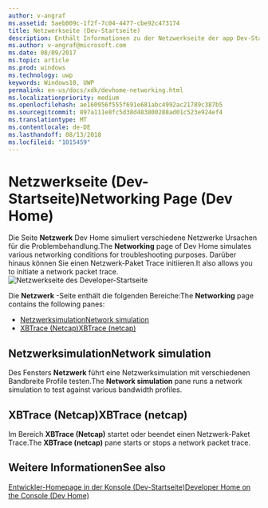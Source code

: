 ```yaml
---
author: v-angraf
ms.assetid: 5aeb009c-1f2f-7c04-4477-cbe92c473174
title: Netzwerkseite (Dev-Startseite)
description: Enthält Informationen zu der Netzwerkseite der app Dev-Startseite für Xbox ein.
ms.author: v-angraf@microsoft.com
ms.date: 08/09/2017
ms.topic: article
ms.prod: windows
ms.technology: uwp
keywords: Windows10, UWP
permalink: en-us/docs/xdk/devhome-networking.html
ms.localizationpriority: medium
ms.openlocfilehash: ae160956f555f691e681abc4992ac21789c387b5
ms.sourcegitcommit: 897a111e8fc5d38d483800288ad01c523e924ef4
ms.translationtype: MT
ms.contentlocale: de-DE
ms.lasthandoff: 08/13/2018
ms.locfileid: "1015459"
---
```

# <a name="networking-page-dev-home"></a><span data-ttu-id="d8f89-104">Netzwerkseite (Dev-Startseite)</span><span class="sxs-lookup"><span data-stu-id="d8f89-104">Networking Page (Dev Home)</span></span>
   
  
<span data-ttu-id="d8f89-105">Die Seite **Netzwerk** Dev Home simuliert verschiedene Netzwerke Ursachen für die Problembehandlung.</span><span class="sxs-lookup"><span data-stu-id="d8f89-105">The **Networking** page of Dev Home simulates various networking conditions for troubleshooting purposes.</span></span> <span data-ttu-id="d8f89-106">Darüber hinaus können Sie einen Netzwerk-Paket Trace initiieren.</span><span class="sxs-lookup"><span data-stu-id="d8f89-106">It also allows you to initiate a network packet trace.</span></span>   
 ![Netzwerkseite des Developer-Startseite](images/devhome_networking.png)   
  
<span data-ttu-id="d8f89-108">Die **Netzwerk** -Seite enthält die folgenden Bereiche:</span><span class="sxs-lookup"><span data-stu-id="d8f89-108">The **Networking** page contains the following panes:</span></span>   
 
   *  [<span data-ttu-id="d8f89-109">Netzwerksimulation</span><span class="sxs-lookup"><span data-stu-id="d8f89-109">Network simulation</span></span>](#ID4EEB)  
   *  [<span data-ttu-id="d8f89-110">XBTrace (Netcap)</span><span class="sxs-lookup"><span data-stu-id="d8f89-110">XBTrace (netcap)</span></span>](#ID4EOB)  

 
<a id="ID4EEB"></a>

   

## <a name="network-simulation"></a><span data-ttu-id="d8f89-111">Netzwerksimulation</span><span class="sxs-lookup"><span data-stu-id="d8f89-111">Network simulation</span></span>  
   
  
<span data-ttu-id="d8f89-112">Des Fensters **Netzwerk** führt eine Netzwerksimulation mit verschiedenen Bandbreite Profile testen.</span><span class="sxs-lookup"><span data-stu-id="d8f89-112">The **Network simulation** pane runs a network simulation to test against various bandwidth profiles.</span></span>   
  
<a id="ID4EOB"></a>

   

## <a name="xbtrace-netcap"></a><span data-ttu-id="d8f89-113">XBTrace (Netcap)</span><span class="sxs-lookup"><span data-stu-id="d8f89-113">XBTrace (netcap)</span></span>  
   
  
<span data-ttu-id="d8f89-114">Im Bereich **XBTrace (Netcap)** startet oder beendet einen Netzwerk-Paket Trace.</span><span class="sxs-lookup"><span data-stu-id="d8f89-114">The **XBTrace (netcap)** pane starts or stops a network packet trace.</span></span>   
  
<a id="ID4E2B"></a>

   

## <a name="see-also"></a><span data-ttu-id="d8f89-115">Weitere Informationen</span><span class="sxs-lookup"><span data-stu-id="d8f89-115">See also</span></span>  
 [<span data-ttu-id="d8f89-116">Entwickler-Homepage in der Konsole (Dev-Startseite)</span><span class="sxs-lookup"><span data-stu-id="d8f89-116">Developer Home on the Console (Dev Home)</span></span>](dev-home.md)

  